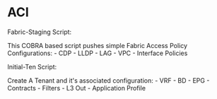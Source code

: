 # ACI
Fabric-Staging Script:

This COBRA based script pushes simple Fabric Access Policy Configurations:
	- CDP
	- LLDP
	- LAG
	- VPC
	- Interface Policies

Initial-Ten Script:

Create A Tenant and it's associated configuration:
	- VRF
	- BD
	- EPG
	- Contracts
	- Filters
	- L3 Out
	- Application Profile

